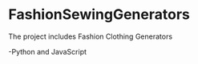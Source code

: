 # FashionSewingGenerators

The project includes Fashion Clothing Generators

-Python and JavaScript
